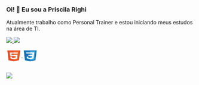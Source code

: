 ### Oi! 👋 Eu sou a Priscila Righi

Atualmente trabalho como Personal Trainer e estou iniciando meus estudos na área de TI.


<div>
  <a href="https://beacons.ai/pri-righi">
  <img height="150em" src="https://github-readme-stats.vercel.app/api?username=pri-righi&show_icons=true&theme=dark&include_all_commits=true&count_private=true"/>
  <img height="130em" src="https://github-readme-stats.vercel.app/api/top-langs/?username=pri-righi&layout=compact&langs_count=16&theme=dark"/>
</div>

<div style="display: inline_block"><br>
  <img align="center" alt="Pri-HTML" height="30" width="40" src="https://raw.githubusercontent.com/devicons/devicon/master/icons/html5/html5-original.svg">
  <img align="center" alt="Pri-CSS" height="30" width="40" src="https://raw.githubusercontent.com/devicons/devicon/master/icons/css3/css3-original.svg">
</div>

  ##
  
<div>
  <a href="https://www.instagram.com/priscilarighi88" target="_blank"><img src="https://img.shields.io/badge/Instagram-E4405F?style=for-the-badge&logo=instagram&logoColor=white" target="_blank"></a>
</div>
  

